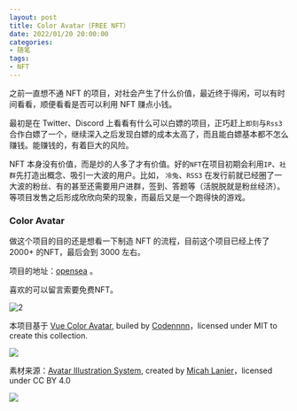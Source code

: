 ```yaml
---
layout: post
title: Color Avatar（FREE NFT）
date: 2022/01/20 20:00:00
categories:
- 随笔
tags:
- NFT
---
```



之前一直想不通 NFT 的项目，对社会产生了什么价值，最近终于得闲，可以有时间看看，顺便看看是否可以利用 NFT 赚点小钱。

最初是在 Twitter、Discord 上看看有什么可以白嫖的项目，正巧赶上`即刻`与`Rss3`合作白嫖了一个，继续深入之后发现白嫖的成本太高了，而且能白嫖基本都不怎么赚钱。能赚钱的，有着巨大的风险。

NFT 本身没有价值，而是炒的人多了才有价值。好的`NFT`在项目初期会利用`IP`、`社群`先打造出概念、吸引一大波的用户。比如， `冷兔`、`RSS3` 在发行前就已经圈了一大波的粉丝、有的甚至还需要用户进群，签到、答题等（活脱脱就是粉丝经济）。等项目发售之后形成欣欣向荣的现象，而最后又是一个跑得快的游戏。

### Color Avatar

做这个项目的目的还是想看一下制造 NFT 的流程，目前这个项目已经上传了 2000+ 的NFT，最后会到 3000 左右。

项目的地址：[opensea](https://opensea.io/collection/color-avatar) 。

喜欢的可以留言索要免费NFT。

![2](https://pics.naaln.com/blog/2022-01-20-f43843.png-basicBlog)

本项目基于 [Vue Color Avatar](https://github.com/Codennnn/vue-color-avatar), builed by [Codennnn](https://github.com/Codennnn)，licensed under MIT to create this collection. 

![](https://github.com/Codennnn/vue-color-avatar/raw/main/images/social-preview-1.png)

素材来源：[Avatar Illustration System](https://www.figma.com/community/file/829741575478342595), created by [Micah Lanier](https://www.figma.com/@Micah)，licensed under CC BY 4.0

![](https://pics.naaln.com/blog/2022-01-24-8e3047.png)
